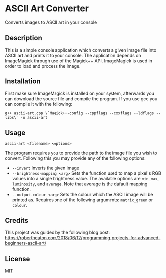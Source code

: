 # ASCII Art Converter
Converts images to ASCII art in your console

## Description
This is a simple console application which converts a given image file into ASCII art and prints it to your console.  The application depends on ImageMagick 
through use of the Magick++ API.  ImageMagick is used in order to load and process the image.

## Installation
First make sure ImageMagick is installed on your system, afterwards you can download the source file and compile the program.  If you use gcc you can compile it
with the following:

    g++ ascii-art.cpp \`Magick++-config --cppflags --cxxflags --ldflags --libs\` -o ascii-art

## Usage
    ascii-art <filename> <options>

The program requires you to provide the path to the image file you wish to convert.  Following this you may provide any of the following options:
  -  `--invert` Inverts the given image
  -  `--brightness-mapping <arg>`  Sets the function used to map a pixel's RGB values into a single brightness value.  The available options are `min_max`, `luminosity`, and `average`.  Note that average is the dafault mapping function.
  -  `--output-colour <arg>` Sets the colour which the ASCII image will be printed as. Requires one of the following arguments: `matrix_green` or `colour`.

## Credits
This project was guided by the following blog post: https://robertheaton.com/2018/06/12/programming-projects-for-advanced-beginners-ascii-art/

## License
[MIT](https://mit-license.org/)
